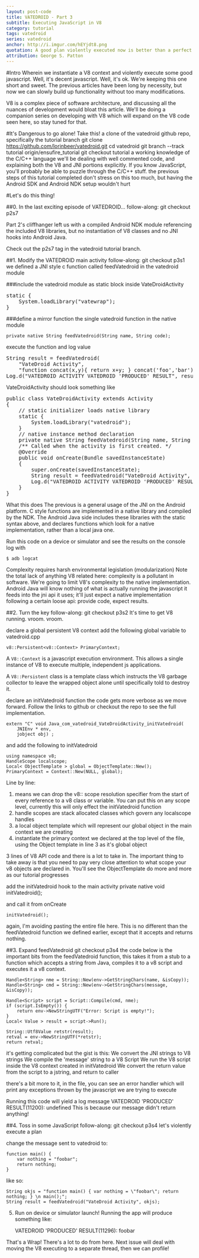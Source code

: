 ```yaml
---
layout: post-code
title: VATEDROID - Part 3 
subtitle: Executing JavaScript in V8 
category: tutorial
tags: vatedroid
series: vatedroid
anchor: http://i.imgur.com/hEYjdt8.png
quotation: A good plan violently executed now is better than a perfect plan executed next week. 
attribution: George S. Patton
---
```


#Intro
Wherein we instantiate a V8 context and violently execute some good javascript. 
Well, it's decent javascript. 
Well, it's ok.
We're keeping this one short and sweet. The previous articles have been long by necessity, but now we can slowly build up functionality without too many modifications.

V8 is a complex piece of software architecture, and discussing all the nuances of development would bloat this article. We'll be doing a companion series on developing with V8 which will expand on the V8 code seen here, so stay tuned for that.


#It's Dangerous to go alone! Take this!
a clone of the vatedroid github repo, specifically the tutorial branch
git clone https://github.com/lorinbeer/vatedroid.git
cd vatedroid
git branch --track tutorial origin/ensufire_tutorial
git checkout tutorial
a working knowledge of the C/C++ language
we'll be dealing with well commented code, and explaining both the V8 and JNI portions explicitly. If you know JavaScript, you'll probably be able to puzzle through the C/C++ stuff.
the previous steps of this tutorial completed
don't stress on this too much, but having the Android SDK and Android NDK setup wouldn't hurt


#Let's do this thing!

##0. In the last exciting episode of VATEDROID...
follow-along: git checkout p2s7

Part 2's cliffhanger left us with a compiled Android NDK module referencing the included V8 libraries, but no instantiation of V8 classes and no JNI hooks into Android Java. 

Check out the p2s7 tag in the vatedroid tutorial branch.

##1. Modify the VATEDROID main activity
follow-along: git checkout p3s1
we defined a JNI style c function called feedVatedroid in the vatedroid module

###include the vatedroid module as static block inside VateDroidActivity

<pre class="brush: cpp">
static {
    System.loadLibrary("vatewrap");
}
</pre>

###define a mirror function the single vatedroid function in the native module

    private native String feedVatedroid(String name, String code);

execute the function and log value

<pre class="brush: js">
String result = feedVatedroid(
    "VateDroid Activity", 
    "function concat(x,y){ return x+y; } concat('foo','bar');");
Log.d("VATEDROID ACTIVITY VATEDROID 'PRODUCED' RESULT", result);
</pre>

VateDroidActivity should look something like

<pre class="brush: js">
public class VateDroidActivity extends Activity
{
    // static initializer loads native library
    static {
        System.loadLibrary("vatedroid");
    }
    // native instance method declaration
    private native String feedVatedroid(String name, String code);
    /** Called when the activity is first created. */
    @Override
    public void onCreate(Bundle savedInstanceState)
    {
        super.onCreate(savedInstanceState);
        String result = feedVatedroid("VateDroid Activity", "var blank;");
        Log.d("VATEDROID ACTIVITY VATEDROID 'PRODUCED' RESULT", result);
    }
}
</pre>

What this does
The previous is a general usage of the JNI on the Android platform. C style functions are implemented in a native library and compiled by the NDK. The Android Java side includes these libraries with the static syntax above, and declares functions which look for a native implementation, rather than a local java one.

Run this code on a device or simulator and see the results on the console log with 

    $ adb logcat

Complexity requires harsh environmental legislation (modularization)
Note the total lack of anything V8 related here: complexity is a pollutant in software. We're going to limit V8's complexity to the native implementation. Android Java will know nothing of what is actually running the javascript it feeds into the jni api it uses; it'll just expect a native implementation following a certain loose api: provide code, expect results.


##2. Turn the key
follow-along: git checkout p3s2
It's time to get V8 running. vroom. vroom.

declare a global persistent V8 context
add the following global variable to vatedroid.cpp

    v8::Persistent<v8::Context> PrimaryContext;

A <code>V8::Context</code> is a javascript execution environment. This allows a single instance of V8 to execute multiple, independent js applications.

A <code>V8::Persistent</code> class is a template class which instructs the V8 garbage collector to leave the wrapped object alone until specifically told to destroy it.

declare an initVatedroid function
the code gets more verbose as we move forward. Follow the links to github or checkout the repo to see the full implementation.

    extern "C" void Java_com_vatedroid_VateDroidActivity_initVatedroid(
        JNIEnv * env, 
        jobject obj) ;

and add the following to initVatedroid

    using namespace v8;
    HandleScope localscope;
    Local< ObjectTemplate > global = ObjectTemplate::New();
    PrimaryContext = Context::New(NULL, global);

Line by line:
1. means we can drop the v8:: scope resolution specifier from the start of every reference to a v8 class or variable. You can put this on any scope level, currently this will only effect the initVatedroid function
2. handle scopes are stack allocated classes which govern any localscope handles 
3. a local object template which will represent our global object in the main context we are creating
4. instantiate the primary context we declared at the top level of the file, using the Object template in line 3 as it's global object

3 lines of V8 API code and there is a lot to take in. The important thing to take away is that you need to pay very close attention to what scope your v8 objects are declared in. You'll see the ObjectTemplate do more and more as our tutorial progresses

add the initVatedroid hook to the main activity
private native void initVatedroid();

and call it from onCreate

    initVatedroid();

again, I'm avoiding pasting the entire file here. This is no different than the feedVatedroid function we defined earlier, except that it accepts and returns nothing.

##3. Expand feedVatedroid
git checkout p3s4
the code below is the important bits from the feedVatedroid function, this takes it from a stub to a function which accepts a string from Java, compiles it to a v8 script and executes it a v8 context. 

    Handle<String> nme = String::New(env->GetStringChars(name, &isCopy));
    Handle<String> cmd = String::New(env->GetStringChars(message, &isCopy));

    Handle<Script> script = Script::Compile(cmd, nme);
    if (script.IsEmpty()) {
        return env->NewStringUTF("Error: Script is empty!");
    }
    Local< Value > result = script->Run();

    String::Utf8Value retstr(result);
    retval = env->NewStringUTF(*retstr);
    return retval;

it's getting complicated but the gist is this:
We convert the JNI strings to V8 strings
We compile the 'message' string to a V8 Script
We run the V8 script inside the V8 context created in initVatedroid
We convert the return value from the script to a jstring, and return to caller

there's a bit more to it, in the file, you can see an error handler which will print any exceptions thrown by the javascript we are trying to execute

Running this code will yield a log message
VATEDROID 'PRODUCED' RESULT(11200): undefined
This is because our message didn't return anything!

##4. Toss in some JavaScript
follow-along: git checkout p3s4
let's violently execute a plan

change the message sent to vatedroid to:

    function main() {
        var nothing = "foobar";
        return nothing;
    }

like so:


    String okjs = "function main() { var nothing = \"foobar\"; return nothing; } \n main();";
    String result = feedVatedroid("VateDroid Activity", okjs);

5. Run on device or simulator
launch!
Running the app will produce something like:

    VATEDROID 'PRODUCED' RESULT(11296): foobar

That's a Wrap!
There's a lot to do from here. Next issue will deal with moving the V8 executing to a separate thread, then we can profile!


